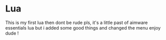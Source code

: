 # Lua

This is my first lua then dont be rude pls, it's a little past of aimware essentials lua but i added some good things and changed the menu enjoy dude !
